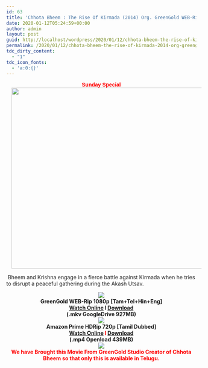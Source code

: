 ```yaml
---
id: 63
title: 'Chhota Bheem : The Rise Of Kirmada (2014) Org. GreenGold WEB-Rip &#8211; (1080p/720p)  &#8211; Multi Aud [Tamil+ Telugu+ Hindi+ Eng] &#8211; x264 &#8211; [900MB/400MB]'
date: 2020-01-12T05:24:59+00:00
author: admin
layout: post
guid: http://localhost/wordpress/2020/01/12/chhota-bheem-the-rise-of-kirmada-2014-org-greengold-web-rip-1080p-720p-multi-aud-tamil-telugu-hindi-eng-x264-900mb-400mb/
permalink: /2020/01/12/chhota-bheem-the-rise-of-kirmada-2014-org-greengold-web-rip-1080p-720p-multi-aud-tamil-telugu-hindi-eng-x264-900mb-400mb/
tdc_dirty_content:
  - "1"
tdc_icon_fonts:
  - 'a:0:{}'
---
```

<div dir="ltr" style="text-align: left;" trbidi="on">
  <div class="separator" style="clear: both; text-align: center;">
    <b><span style="color: red; font-family: Arial, Helvetica, sans-serif;">Sunday Special</span></b>
  </div>
  
  <div class="separator" style="clear: both; text-align: center;">
    <a href="https://1.bp.blogspot.com/-zurcvVNU-QM/XJiug4cRXFI/AAAAAAAAATU/cYcJqNEiCA4eh0pOcvSADLYyjuIvA1H2QCLcBGAs/s1600/hqdefault.jpg" imageanchor="1" style="margin-left: 1em; margin-right: 1em;"><img loading="lazy" border="0" data-original-height="360" data-original-width="480" height="480" src="https://1.bp.blogspot.com/-zurcvVNU-QM/XJiug4cRXFI/AAAAAAAAATU/cYcJqNEiCA4eh0pOcvSADLYyjuIvA1H2QCLcBGAs/s640/hqdefault.jpg" width="640" /></a>
  </div>
  
  <p>
    &nbsp;<span style="background-color: white; color: #222222; font-family: "arial" , sans-serif; font-size: x-small;">Bheem and Krishna engage in a fierce battle against Kirmada when he tries to disrupt a peaceful gathering during the Akash Utsav.</span>
  </p>
  
  <div class="mod" data-hveid="CAwQAg" data-md="30" data-ved="2ahUKEwjyoOH3i53hAhWJGt8KHc5iAokQ6-0CMBV6BAgMEAI" lang="en-IN" style="background-color: white; clear: none; color: #222222; font-family: arial, sans-serif; font-size: small; line-height: 1.54; padding-left: 15px; padding-right: 15px;">
  </div>
  
  <div class="mod" data-attrid="kc:/film/film:theatrical region aware release date" data-hveid="CAwQAw" data-md="1001" data-ved="2ahUKEwjyoOH3i53hAhWJGt8KHc5iAokQkCkwFnoECAwQAw" lang="en-IN" style="background-color: white; clear: none; color: #222222; font-family: arial, sans-serif; font-size: small; line-height: 1.54; padding-left: 15px; padding-right: 15px;">
    <div class="Z1hOCe">
    </div>
  </div>
  
  <div class="separator" style="clear: both; text-align: center;">
  </div>
  
  <div class="separator" style="clear: both; text-align: center;">
    <a href="https://2.bp.blogspot.com/-fai1ZuUwnbA/XIjy2aT4irI/AAAAAAAAANw/WFW0YRK47_8GLAt3pPBSzBk0GJA6Mk5fgCPcBGAYYCw/s1600/torrborder.gif" imageanchor="1" style="margin-left: 1em; margin-right: 1em;"><img border="0" data-original-height="3" data-original-width="500" src="https://2.bp.blogspot.com/-fai1ZuUwnbA/XIjy2aT4irI/AAAAAAAAANw/WFW0YRK47_8GLAt3pPBSzBk0GJA6Mk5fgCPcBGAYYCw/s1600/torrborder.gif" /></a>
  </div>
  
  <div class="separator" style="clear: both; text-align: center;">
    <span style="font-family: "arial" , "helvetica" , sans-serif; font-size: large;"><b>GreenGold WEB-Rip 1080p [Tam+Tel+Hin+Eng]</b></span>
  </div>
  
  <div class="separator" style="clear: both; text-align: center;">
    <span style="font-family: "arial" , "helvetica" , sans-serif; font-size: large;"><b><a href="https://drive.google.com/open?id=1f_MslxCbmX_M6NqSN1jS9kaBWrPhxNyc">Watch Online</a>&nbsp;I&nbsp;<a href="https://drive.google.com/open?id=1f_MslxCbmX_M6NqSN1jS9kaBWrPhxNyc">Download</a></b></span>
  </div>
  
  <div class="separator" style="clear: both; text-align: center;">
    <span style="font-family: "arial" , "helvetica" , sans-serif; font-size: large;"><b>(.mkv GoogleDrive 927MB)</b></span>
  </div>
  
  <div class="separator" style="clear: both; text-align: center;">
    <a href="https://2.bp.blogspot.com/-fai1ZuUwnbA/XIjy2aT4irI/AAAAAAAAANw/WFW0YRK47_8GLAt3pPBSzBk0GJA6Mk5fgCPcBGAYYCw/s1600/torrborder.gif" imageanchor="1" style="margin-left: 1em; margin-right: 1em;"><img border="0" data-original-height="3" data-original-width="500" src="https://2.bp.blogspot.com/-fai1ZuUwnbA/XIjy2aT4irI/AAAAAAAAANw/WFW0YRK47_8GLAt3pPBSzBk0GJA6Mk5fgCPcBGAYYCw/s1600/torrborder.gif" /></a>
  </div>
  
  <div style="text-align: center;">
    <span style="font-family: "arial" , "helvetica" , sans-serif; font-size: large;"><b>Amazon Prime HDRip 720p [Tamil Dubbed]</b></span>
  </div>
  
  <div style="text-align: center;">
    <span style="font-family: "arial" , "helvetica" , sans-serif; font-size: large;"><b><a href="https://drive.google.com/file/d/1tozQEdA6NizmZLKfk305w_ad4fxeUveK/view">Watch Online</a><span style="color: red;">&nbsp;I&nbsp;</span><a href="https://drive.google.com/file/d/1tozQEdA6NizmZLKfk305w_ad4fxeUveK/view">Download</a></b></span>
  </div>
  
  <div style="text-align: center;">
    <span style="font-family: "arial" , "helvetica" , sans-serif; font-size: large;"><b>(.mp4 Openload 439MB)</b></span>
  </div>
  
  <div style="text-align: center;">
    <img src="https://2.bp.blogspot.com/-fai1ZuUwnbA/XIjy2aT4irI/AAAAAAAAANw/WFW0YRK47_8GLAt3pPBSzBk0GJA6Mk5fgCPcBGAYYCw/s1600/torrborder.gif" /><br /><b><span style="color: red;">We have Brought this Movie From GreenGold Studio Creator of Chhota Bheem so that only this is available in Telugu.</span></b>
  </div>
</div>